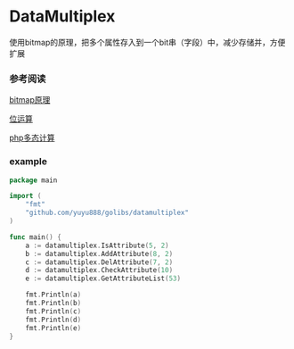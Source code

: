 
# DataMultiplex 

 使用bitmap的原理，把多个属性存入到一个bit串（字段）中，减少存储并，方便扩展

 ### 参考阅读

[bitmap原理](https://yuyu888.github.io/posts/2020/12/28/bitmap%E5%8E%9F%E7%90%86.html)

[位运算](https://yuyu888.github.io/posts/2020/12/31/%E4%BD%8D%E8%BF%90%E7%AE%97.html)

[php多态计算](https://yuyu888.github.io/posts/2020/12/22/php%E5%A4%9A%E6%80%81%E8%AE%A1%E7%AE%97.html)

### example

````go
package main

import (
	"fmt"
	"github.com/yuyu888/golibs/datamultiplex"
)

func main() {
	a := datamultiplex.IsAttribute(5, 2)
	b := datamultiplex.AddAttribute(8, 2)
	c := datamultiplex.DelAttribute(7, 2)
	d := datamultiplex.CheckAttribute(10)
	e := datamultiplex.GetAttributeList(53)

	fmt.Println(a)
	fmt.Println(b)
	fmt.Println(c)
	fmt.Println(d)
	fmt.Println(e)
}
````
